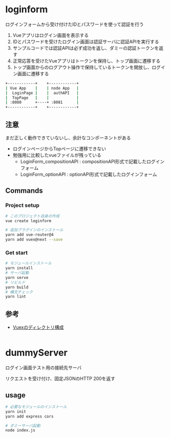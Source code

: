 # loginform
ログインフォームから受け付けたIDとパスワードを使って認証を行う  

1. Vueアプリはログイン画面を表示する
1. IDとパスワードを受けたログイン画面は認証サーバに認証APIを実行する
1. サンプルコードでは認証APIは必ず成功を返し、ダミーの認証トークンを返す
1. 正常応答を受けたVueアプリはトークンを保持し、トップ画面に遷移する
1. トップ画面からのログアウト操作で保持しているトークンを開放し、ログイン画面に遷移する

```bash
+------------+    +------------+
| Vue App    |    | node App   |
|  LoginPage |    |  authAPI   |
|  TopPage   |    |            |
| :8080      +----+ :8081      |
+------------+    +------------+
```

## 注意
まだ正しく動作できていないし、余計なコンポーネントがある
- ログインページからTopページに遷移できない
- 勉強用に比較したvueファイルが残っている
  - LoginForm_compositionAPI : compositionAPI形式で記載したログインフォーム
  - LoginForm_optionAPI : optionAPI形式で記載したログインフォーム

## Commands
### Project setup
```bash
# このプロジェクト自身の作成
vue create loginform

# 追加プラグインのインストール
yarn add vue-router@4
yarn add vuex@next --save
```

### Get start
```bash
# モジュールインストール
yarn install
# サーバ起動
yarn serve
# リビルド
yarn build
# 構文チェック
yarn lint
```

## 参考
- [Vuexのディレクトリ構成](https://vuex.vuejs.org/ja/guide/structure.html)
```bash
```

# dummyServer
ログイン画面テスト用の接続先サーバ

リクエストを受け付け、固定JSONのHTTP 200を返す

## usage
```bash
# 必要なモジュールのインストール
yarn init
yarn add express cors

# ダミーサーバ起動
node index.js
```

